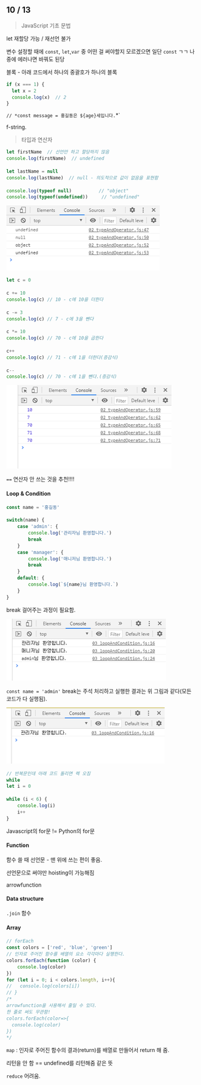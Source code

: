 ## 10 / 13

> JavaScript 기초 문법

let 재할당 가능 / 재선언 불가

변수 설정할 때에 `const`, `let`,`var` 중 어떤 걸 써야할지 모르겠으면 일단 `const` ㄱㄱ 나중에 에러나면 바꿔도 된당



블록 - 아래 코드에서 하나의 중괄호가 하나의 블록

``` js
if (x === 1) {
  let x = 2
  console.log(x)  // 2
}
```

`// *const message = 홍길동은 ${age}세입니다.`*`

f-string.

> 타입과 연산자

```javascript
let firstName  // 선언만 하고 할당하지 않음
console.log(firstName)  // undefined

let lastName = null
console.log(lastName)  // null - 의도적으로 값이 없음을 표현함

console.log(typeof null)          // "object"
console.log(typeof(undefined))     // "undefined"
```



![image-20201013113303115](TIL_201013_JS.assets/image-20201013113303115.png)

```javascript
let c = 0

c += 10 
console.log(c) // 10 - c에 10을 더한다

c -= 3 
console.log(c) // 7 - c에 3을 뺀다

c *= 10 
console.log(c) // 70 - c에 10을 곱한다

c++
console.log(c) // 71 - c에 1을 더한다(증감식)

c--
console.log(c) // 70 - c에 1을 뺀다.(증감식)
```

![image-20201013113700106](TIL_201013_JS.assets/image-20201013113700106.png)

`==` 연산자 안 쓰는 것을 추천!!!!

#### Loop & Condition

```javascript
const name = '홍길동'

switch(name) {
	case 'admin': {
		console.log('관리자님 환영합니다.')
		break
	}
	case 'manager': {
		console.log('매니저님 환영합니다.')
		break
	}
	default: {
		console.log(`${name}님 환영합니다.`)
	}
}

```

break 걸어주는 과정이 필요함.

![image-20201013131103151](TIL_201013_JS.assets/image-20201013131103151.png)

`const name = 'admin'` break는 주석 처리하고 실행한 결과는 위 그림과 같다(모든 코드가 다 실행됨).

![image-20201013131158216](TIL_201013_JS.assets/image-20201013131158216.png)

```javascript
// 반복문인데 아래 코드 돌리면 렉 오짐
while
let i = 0

while (i < 6) {
	console.log(i)
	i++
}
```

Javascript의 for문 != Python의 for문



#### Function

함수 쓸 때 선언문 - 맨 위에 쓰는 편이 좋음.

선언문으로 써야만 hoisting이 가능해짐

arrowfunction



#### Data structure

`.join` 함수



#### Array

```javascript
// forEach
const colors = ['red', 'blue', 'green']
// 인자로 주어진 함수를 배열의 요소 각각마다 실행한다.
colors.forEach(function (color) {
    console.log(color)
})
for (let i = 0; i < colors.length, i++){
//   console.log(colors[i])
// }
/*
arrowfunction을 사용해서 줄일 수 있다.
한 줄로 써도 무관함!
colors.forEach(color=>{
  console.log(color)
})
*/
```

`map` : 인자로 주어진 함수의 결과(return)를 배열로 만들어서 return 해 줌.

리턴을 안 함 == undefined를 리턴해줌 같은 뜻



`reduce` 어려움.



